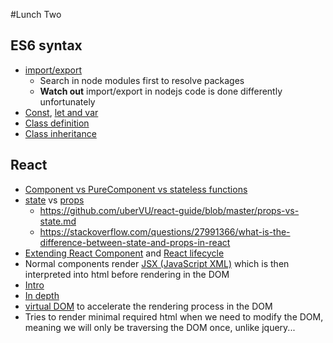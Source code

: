 #Lunch Two

## ES6 syntax
- [import/export](http://es6-features.org/#ValueExportImport)
    - Search in node modules first to resolve packages
    - **Watch out** import/export in nodejs code is done differently unfortunately
- [Const](http://es6-features.org/#Constants), [let and var](http://es6-features.org/#BlockScopedVariables)
- [Class definition](http://es6-features.org/#ClassDefinition)
- [Class inheritance](http://es6-features.org/#ClassInheritance)

## React
- [Component vs PureComponent vs stateless functions](https://stackoverflow.com/questions/40703675/react-functional-stateless-component-purecomponent-component-what-are-the-dif)
- [state](https://reactjs.org/docs/state-and-lifecycle.html) vs [props](https://reactjs.org/docs/components-and-props.html)
    - https://github.com/uberVU/react-guide/blob/master/props-vs-state.md
    -  https://stackoverflow.com/questions/27991366/what-is-the-difference-between-state-and-props-in-react
- [Extending React Component](https://reactjs.org/docs/react-component.html) and [React lifecycle](https://reactjs.org/docs/state-and-lifecycle.html)
- Normal components render [JSX (JavaScript XML)](https://stackoverflow.com/questions/39461805/what-does-jsx-stand-for) which is then interpreted into html before rendering in the DOM
 - [Intro](https://reactjs.org/docs/introducing-jsx.html)
 - [In depth](https://reactjs.org/docs/jsx-in-depth.html)
- [virtual DOM](https://stackoverflow.com/questions/21965738/what-is-virtual-dom) to accelerate the rendering process in the DOM
 - Tries to render minimal required html when we need to modify the DOM, meaning we will only be traversing the DOM once, unlike jquery...
